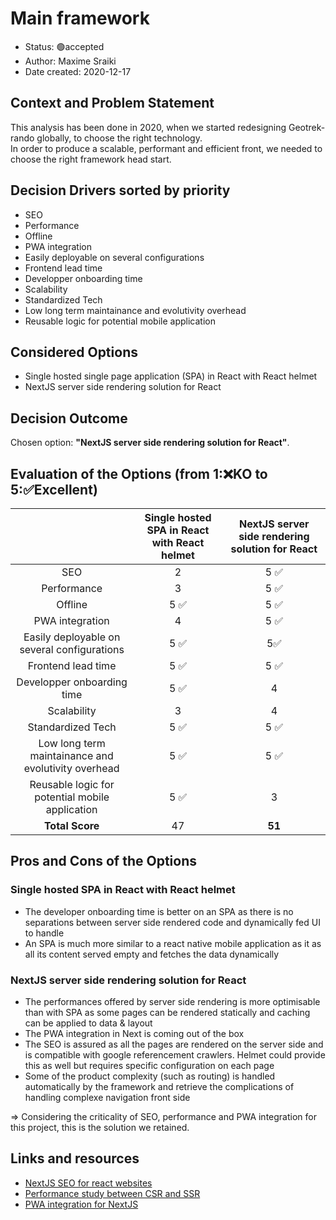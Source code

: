 # Main framework

- Status: 🟢accepted
- Author: Maxime Sraiki
- Date created: 2020-12-17

## Context and Problem Statement

This analysis has been done in 2020, when we started redesigning Geotrek-rando globally, to choose the right technology.  
In order to produce a scalable, performant and efficient front, we needed to choose the right framework head start.

## Decision Drivers sorted by priority

- SEO
- Performance
- Offline
- PWA integration
- Easily deployable on several configurations
- Frontend lead time
- Developper onboarding time
- Scalability
- Standardized Tech
- Low long term maintainance and evolutivity overhead
- Reusable logic for potential mobile application

## Considered Options

- Single hosted single page application (SPA) in React with React helmet
- NextJS server side rendering solution for React

## Decision Outcome

Chosen option: **"NextJS server side rendering solution for React"**.

## Evaluation of the Options (from 1:❌KO to 5:✅Excellent)

|                                                     | Single hosted SPA in React with React helmet | NextJS server side rendering solution for React |
| :-------------------------------------------------: | :------------------------------------------: | :---------------------------------------------: |
|                         SEO                         |                      2                       |                      5 ✅                       |
|                     Performance                     |                      3                       |                      5 ✅                       |
|                       Offline                       |                     5 ✅                     |                      5 ✅                       |
|                   PWA integration                   |                      4                       |                      5 ✅                       |
|     Easily deployable on several configurations     |                     5 ✅                     |                       5✅                       |
|                 Frontend lead time                  |                     5 ✅                     |                      5 ✅                       |
|             Developper onboarding time              |                     5 ✅                     |                        4                        |
|                     Scalability                     |                      3                       |                        4                        |
|                  Standardized Tech                  |                     5 ✅                     |                      5 ✅                       |
| Low long term maintainance and evolutivity overhead |                     5 ✅                     |                      5 ✅                       |
|   Reusable logic for potential mobile application   |                     5 ✅                     |                        3                        |
|                   **Total Score**                   |                      47                      |                     **51**                      |

## Pros and Cons of the Options

### Single hosted SPA in React with React helmet

- The developer onboarding time is better on an SPA as there is no separations between server side rendered code and dynamically fed UI to handle
- An SPA is much more similar to a react native mobile application as it as all its content served empty and fetches the data dynamically

### NextJS server side rendering solution for React

- The performances offered by server side rendering is more optimisable than with SPA as some pages can be rendered statically and caching can be applied to data & layout
- The PWA integration in Next is coming out of the box
- The SEO is assured as all the pages are rendered on the server side and is compatible with google referencement crawlers. Helmet could provide this as well but requires specific configuration on each page
- Some of the product complexity (such as routing) is handled automatically by the framework and retrieve the complications of handling complexe navigation front side

=> Considering the criticality of SEO, performance and PWA integration for this project, this is the solution we retained.

## Links and resources

- [NextJS SEO for react websites](https://rubygarage.org/blog/seo-for-react-websites)
- [Performance study between CSR and SSR](https://blog.logrocket.com/next-js-vs-create-react-app/)
- [PWA integration for NextJS](https://github.com/shadowwalker/next-pwa#readme)
